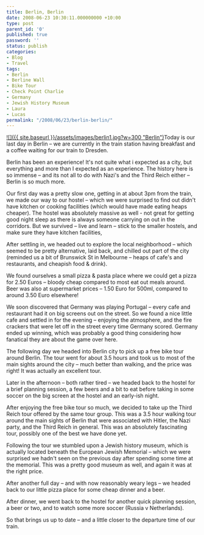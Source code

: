 ```yaml
---
title: Berlin, Berlin
date: 2008-06-23 10:30:11.000000000 +10:00
type: post
parent_id: '0'
published: true
password: ''
status: publish
categories:
- Blog
- Travel
tags:
- Berlin
- Berline Wall
- Bike Tour
- Check Point Charlie
- Germany
- Jewish History Museum
- Laura
- Lucas
permalink: "/2008/06/23/berlin-berlin/"
---
```

[![]({{ site.baseurl }}/assets/images/berlin1.jpg?w=300 "Berlin")](http://modrich.wordpress.com/2008/06/23/berlin-berlin/berlin-2/)Today is our last day in Berlin – we are currently in the train station having breakfast and a coffee waiting for our train to Dresden.

Berlin has been an experience! It's not quite what i expected as a city, but everything and more than I expected as an experience. The history here is so immense – and its not all to do with Nazi's and the Third Reich either – Berlin is so much more.

Our first day was a pretty slow one, getting in at about 3pm from the train, we made our way to our hostel – which we were surprised to find out didn't have kitchen or cooking facilities (which would have made eating heaps cheaper). The hostel was absolutely massive as well - not great for getting good night sleep as there is always someone carrying on out in the corridors. But we survived – live and learn – stick to the smaller hostels, and make sure they have kitchen facilities,

After settling in, we headed out to explore the local neighborhood – which seemed to be pretty alternative, laid back, and chilled out part of the city (reminded us a bit of Brunswick St in Melbourne – heaps of cafe's and restaurants, and cheapish food & drink).

We found ourselves a small pizza & pasta place where we could get a pizza for 2.50 Euros – bloody cheap compared to most eat out meals around. Beer was also at supermarket prices – 1.50 Euro for 500ml, compared to around 3.50 Euro elsewhere!

We soon discovered that Germany was playing Portugal – every cafe and restaurant had it on big screens out on the street. So we found a nice little cafe and settled in for the evening – enjoying the atmosphere, and the fire crackers that were let off in the street every time Germany scored. Germany ended up winning, which was probably a good thing considering how fanatical they are about the game over here.

The following day we headed into Berlin city to pick up a free bike tour around Berlin. The tour went for about 3.5 hours and took us to most of the main sights around the city – much better than walking, and the price was right! It was actually an excellent tour.

Later in the afternoon – both rather tired – we headed back to the hostel for a brief planning session, a few beers and a bit to eat before taking in some soccer on the big screen at the hostel and an early-ish night.

After enjoying the free bike tour so much, we decided to take up the Third Reich tour offered by the same tour group. This was a 3.5 hour walking tour around the main sights of Berlin that were associated with Hitler, the Nazi party, and the Third Reich in general. This was an absolutely fascinating tour, possibly one of the best we have done yet.

Following the tour we stumbled upon a Jewish history museum, which is actually located beneath the European Jewish Memorial – which we were surprised we hadn't seen on the previous day after spending some time at the memorial. This was a pretty good museum as well, and again it was at the right price.

After another full day – and with now reasonably weary legs – we headed back to our little pizza place for some cheap dinner and a beer.

After dinner, we went back to the hostel for another quick planning session, a beer or two, and to watch some more soccer (Russia v Netherlands).

So that brings us up to date – and a little closer to the departure time of our train.


